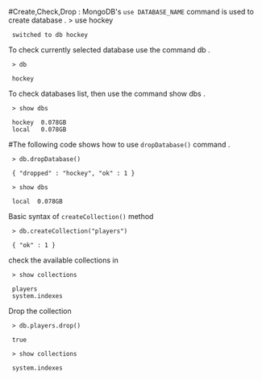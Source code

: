 #Create,Check,Drop :
 MongoDB's `use DATABASE_NAME` command is used to create database .
     > use hockey
     
     switched to db hockey


To check currently selected database use the command db .

     > db
     
     hockey



To check databases list, then use the command show dbs .


     > show dbs
     
     hockey  0.078GB
     local   0.078GB

#The following code shows how to use `dropDatabase()` command .

     > db.dropDatabase()
     
     { "dropped" : "hockey", "ok" : 1 }

     > show dbs
     
     local  0.078GB



Basic syntax of `createCollection()` method

     > db.createCollection("players")
     
     { "ok" : 1 }



check the available collections in


     > show collections
     
     players
     system.indexes


Drop the collection

     > db.players.drop()
     
     true

     > show collections
     
     system.indexes
